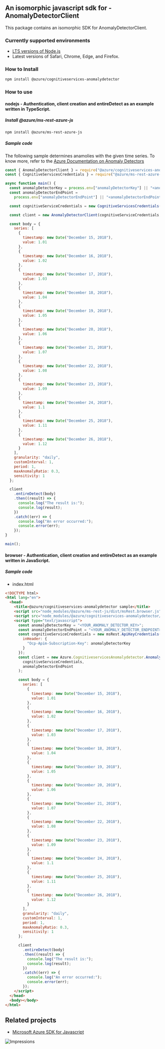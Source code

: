 ## An isomorphic javascript sdk for - AnomalyDetectorClient

This package contains an isomorphic SDK for AnomalyDetectorClient.

### Currently supported environments

- [LTS versions of Node.js](https://nodejs.org/about/releases/)
- Latest versions of Safari, Chrome, Edge, and Firefox.

### How to Install

```bash
npm install @azure/cognitiveservices-anomalydetector
```

### How to use

#### nodejs - Authentication, client creation and entireDetect as an example written in TypeScript.

##### Install @azure/ms-rest-azure-js

```bash
npm install @azure/ms-rest-azure-js
```

##### Sample code

The following sample determines anamolies with the given time series. To know more, refer to the [Azure Documentation on Anomaly Detectors](https://docs.microsoft.com/azure/cognitive-services/anomaly-detector/)

```javascript
const { AnomalyDetectorClient } = require("@azure/cognitiveservices-anomalydetector");
const { CognitiveServicesCredentials } = require("@azure/ms-rest-azure-js");

async function main() {
  const anomalyDetectorKey = process.env["anomalyDetectorKey"] || "<anomalyDetectorKey>";
  const anomalyDetectorEndPoint =
    process.env["anomalyDetectorEndPoint"] || "<anomalyDetectorEndPoint>";

  const cognitiveServiceCredentials = new CognitiveServicesCredentials(anomalyDetectorKey);

  const client = new AnomalyDetectorClient(cognitiveServiceCredentials, anomalyDetectorEndPoint);

  const body = {
    series: [
      {
        timestamp: new Date("December 15, 2018"),
        value: 1.01
      },
      {
        timestamp: new Date("December 16, 2018"),
        value: 1.02
      },
      {
        timestamp: new Date("December 17, 2018"),
        value: 1.03
      },
      {
        timestamp: new Date("December 18, 2018"),
        value: 1.04
      },
      {
        timestamp: new Date("December 19, 2018"),
        value: 1.05
      },
      {
        timestamp: new Date("December 20, 2018"),
        value: 1.06
      },
      {
        timestamp: new Date("December 21, 2018"),
        value: 1.07
      },
      {
        timestamp: new Date("December 22, 2018"),
        value: 1.08
      },
      {
        timestamp: new Date("December 23, 2018"),
        value: 1.09
      },
      {
        timestamp: new Date("December 24, 2018"),
        value: 1.1
      },
      {
        timestamp: new Date("December 25, 2018"),
        value: 1.11
      },
      {
        timestamp: new Date("December 26, 2018"),
        value: 1.12
      }
    ],
    granularity: "daily",
    customInterval: 1,
    period: 1,
    maxAnomalyRatio: 0.3,
    sensitivity: 1
  };

  client
    .entireDetect(body)
    .then((result) => {
      console.log("The result is:");
      console.log(result);
    })
    .catch((err) => {
      console.log("An error occurred:");
      console.error(err);
    });
}

main();
```

#### browser - Authentication, client creation and entireDetect as an example written in JavaScript.

##### Sample code

- index.html

```html
<!DOCTYPE html>
<html lang="en">
  <head>
    <title>@azure/cognitiveservices-anomalydetector sample</title>
    <script src="node_modules/@azure/ms-rest-js/dist/msRest.browser.js"></script>
    <script src="node_modules/@azure/cognitiveservices-anomalydetector/dist/cognitiveservices-anomalydetector.js"></script>
    <script type="text/javascript">
      const anomalyDetectorKey = "<YOUR_ANOMALY_DETECTOR_KEY>";
      const anomalyDetectorEndPoint = "<YOUR_ANOMALY_DETECTOR_ENDPOINT>";
      const cognitiveServiceCredentials = new msRest.ApiKeyCredentials({
        inHeader: {
          "Ocp-Apim-Subscription-Key": anomalyDetectorKey
        }
      });
      const client = new Azure.CognitiveservicesAnomalydetector.AnomalyDetectorClient(
        cognitiveServiceCredentials,
        anomalyDetectorEndPoint
      );

      const body = {
        series: [
          {
            timestamp: new Date("December 15, 2018"),
            value: 1.01
          },
          {
            timestamp: new Date("December 16, 2018"),
            value: 1.02
          },
          {
            timestamp: new Date("December 17, 2018"),
            value: 1.03
          },
          {
            timestamp: new Date("December 18, 2018"),
            value: 1.04
          },
          {
            timestamp: new Date("December 19, 2018"),
            value: 1.05
          },
          {
            timestamp: new Date("December 20, 2018"),
            value: 1.06
          },
          {
            timestamp: new Date("December 21, 2018"),
            value: 1.07
          },
          {
            timestamp: new Date("December 22, 2018"),
            value: 1.08
          },
          {
            timestamp: new Date("December 23, 2018"),
            value: 1.09
          },
          {
            timestamp: new Date("December 24, 2018"),
            value: 1.1
          },
          {
            timestamp: new Date("December 25, 2018"),
            value: 1.11
          },
          {
            timestamp: new Date("December 26, 2018"),
            value: 1.12
          }
        ],
        granularity: "daily",
        customInterval: 1,
        period: 1,
        maxAnomalyRatio: 0.3,
        sensitivity: 1
      };

      client
        .entireDetect(body)
        .then((result) => {
          console.log("The result is:");
          console.log(result);
        })
        .catch((err) => {
          console.log("An error occurred:");
          console.error(err);
        });
    </script>
  </head>
  <body></body>
</html>
```

## Related projects

- [Microsoft Azure SDK for Javascript](https://github.com/Azure/azure-sdk-for-js)

![Impressions](https://azure-sdk-impressions.azurewebsites.net/api/impressions/azure-sdk-for-js%2Fsdk%2Fcognitiveservices%2Fcognitiveservices-anomalydetector%2FREADME.png)
